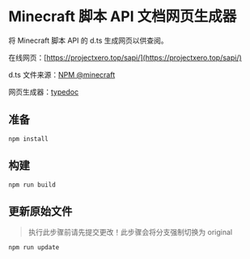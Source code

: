 # Minecraft 脚本 API 文档网页生成器

将 Minecraft 脚本 API 的 d.ts 生成网页以供查阅。

在线网页：[https://projectxero.top/sapi/](https://projectxero.top/sapi/)

d.ts 文件来源：[NPM @minecraft](https://www.npmjs.com/search?q=%40minecraft)

网页生成器：[typedoc](https://typedoc.org/)

## 准备

```
npm install
```

## 构建

```
npm run build
```

## 更新原始文件

> 执行此步骤前请先提交更改！此步骤会将分支强制切换为 original

```
npm run update
```

